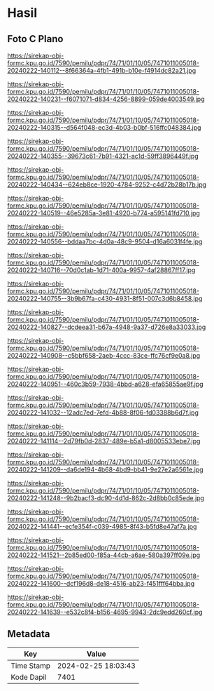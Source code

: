 # Hasil

## Foto C Plano

https://sirekap-obj-formc.kpu.go.id/7590/pemilu/pdpr/74/71/01/10/05/7471011005018-20240222-140112--8f66364a-4fb1-491b-b10e-f4914dc82a21.jpg

https://sirekap-obj-formc.kpu.go.id/7590/pemilu/pdpr/74/71/01/10/05/7471011005018-20240222-140231--f6071071-d834-4256-8899-059de4003549.jpg

https://sirekap-obj-formc.kpu.go.id/7590/pemilu/pdpr/74/71/01/10/05/7471011005018-20240222-140315--d564f048-ec3d-4b03-b0bf-516ffc048384.jpg

https://sirekap-obj-formc.kpu.go.id/7590/pemilu/pdpr/74/71/01/10/05/7471011005018-20240222-140355--39673c61-7b91-4321-ac1d-59ff3896449f.jpg

https://sirekap-obj-formc.kpu.go.id/7590/pemilu/pdpr/74/71/01/10/05/7471011005018-20240222-140434--624eb8ce-1920-4784-9252-c4d72b28b17b.jpg

https://sirekap-obj-formc.kpu.go.id/7590/pemilu/pdpr/74/71/01/10/05/7471011005018-20240222-140519--46e5285a-3e81-4920-b774-a595141fd710.jpg

https://sirekap-obj-formc.kpu.go.id/7590/pemilu/pdpr/74/71/01/10/05/7471011005018-20240222-140556--bddaa7bc-4d0a-48c9-9504-d16a6031f4fe.jpg

https://sirekap-obj-formc.kpu.go.id/7590/pemilu/pdpr/74/71/01/10/05/7471011005018-20240222-140716--70d0c1ab-1d71-400a-9957-4af28867ff17.jpg

https://sirekap-obj-formc.kpu.go.id/7590/pemilu/pdpr/74/71/01/10/05/7471011005018-20240222-140755--3b9b67fa-c430-4931-8f51-007c3d6b8458.jpg

https://sirekap-obj-formc.kpu.go.id/7590/pemilu/pdpr/74/71/01/10/05/7471011005018-20240222-140827--dcdeea31-b67a-4948-9a37-d726e8a33033.jpg

https://sirekap-obj-formc.kpu.go.id/7590/pemilu/pdpr/74/71/01/10/05/7471011005018-20240222-140908--c5bbf658-2aeb-4ccc-83ce-ffc76cf9e0a8.jpg

https://sirekap-obj-formc.kpu.go.id/7590/pemilu/pdpr/74/71/01/10/05/7471011005018-20240222-140951--460c3b59-7938-4bbd-a628-efa65855ae9f.jpg

https://sirekap-obj-formc.kpu.go.id/7590/pemilu/pdpr/74/71/01/10/05/7471011005018-20240222-141032--12adc7ed-7efd-4b88-8f06-fd03388b6d7f.jpg

https://sirekap-obj-formc.kpu.go.id/7590/pemilu/pdpr/74/71/01/10/05/7471011005018-20240222-141114--2d79fb0d-2837-489e-b5a1-d8005533ebe7.jpg

https://sirekap-obj-formc.kpu.go.id/7590/pemilu/pdpr/74/71/01/10/05/7471011005018-20240222-141209--da6de194-4b68-4bd9-bb41-9e27e2a6561e.jpg

https://sirekap-obj-formc.kpu.go.id/7590/pemilu/pdpr/74/71/01/10/05/7471011005018-20240222-141248--9b2bacf3-dc90-4d1d-862c-2d8bb0c85ede.jpg

https://sirekap-obj-formc.kpu.go.id/7590/pemilu/pdpr/74/71/01/10/05/7471011005018-20240222-141441--ecfe354f-c039-4985-8f43-b5fd8e47af7a.jpg

https://sirekap-obj-formc.kpu.go.id/7590/pemilu/pdpr/74/71/01/10/05/7471011005018-20240222-141521--2b85ed00-f85a-44cb-a6ae-580a397ff09e.jpg

https://sirekap-obj-formc.kpu.go.id/7590/pemilu/pdpr/74/71/01/10/05/7471011005018-20240222-141600--dcf196d8-de18-4516-ab23-f451fff64bba.jpg

https://sirekap-obj-formc.kpu.go.id/7590/pemilu/pdpr/74/71/01/10/05/7471011005018-20240222-141639--e532c8f4-b156-4695-9943-2dc9edd260cf.jpg


## Metadata

| Key        | Value               |
| ---------- | ------------------- |
| Time Stamp | 2024-02-25 18:03:43 |
| Kode Dapil | 7401                |



